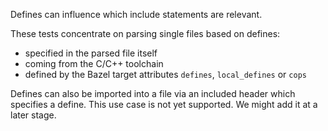 Defines can influence which include statements are relevant.

These tests concentrate on parsing single files based on defines:

- specified in the parsed file itself
- coming from the C/C++ toolchain
- defined by the Bazel target attributes `defines`, `local_defines` or `cops`

Defines can also be imported into a file via an included header which specifies a define.
This use case is not yet supported.
We might add it at a later stage.
